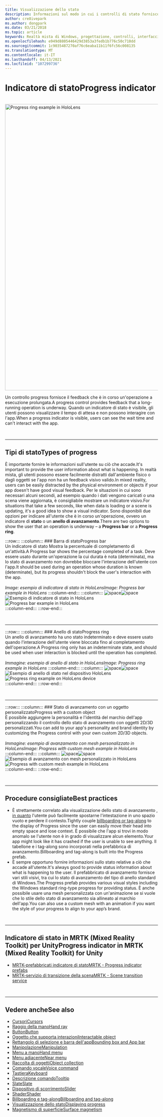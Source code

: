 ```yaml
---
title: Visualizzazione dello stato
description: Informazioni sul modo in cui i controlli di stato forniscono all'utente feedback sull'esecuzione di un'operazione di lunga durata nelle app per realtà mista.
author: cre8ivepark
ms.author: dongpark
ms.date: 03/21/2018
ms.topic: article
keywords: Realtà mista di Windows, progettazione, controlli, interfaccia utente, UX, indicatore di stato, auricolare realtà mista, auricolare di realtà mista, auricolare di realtà virtuale, HoloLens, MRTK, Toolkit realtà mista
ms.openlocfilehash: e949d8805446429d3853a3fedb1b776c50c710dd
ms.sourcegitcommit: 1c9035487270af76c6eaba11b11f6fc56c008135
ms.translationtype: MT
ms.contentlocale: it-IT
ms.lasthandoff: 04/13/2021
ms.locfileid: "107299736"
---
```

# <a name="progress-indicator"></a><span data-ttu-id="ce408-104">Indicatore di stato</span><span class="sxs-lookup"><span data-stu-id="ce408-104">Progress indicator</span></span>

<br>

<img src="images/MRTK_ProgressIndicator.gif" alt="Progress ring example in HoloLens" width="940px">

<span data-ttu-id="ce408-105">Un controllo progress fornisce il feedback che è in corso un'operazione a esecuzione prolungata.</span><span class="sxs-lookup"><span data-stu-id="ce408-105">A progress control provides feedback that a long-running operation is underway.</span></span> <span data-ttu-id="ce408-106">Quando un indicatore di stato è visibile, gli utenti possono visualizzare il tempo di attesa e non possono interagire con l'app.</span><span class="sxs-lookup"><span data-stu-id="ce408-106">When a progress indicator is visible, users can see the wait time and can't interact with the app.</span></span>

<br>

---

## <a name="types-of-progress"></a><span data-ttu-id="ce408-107">Tipi di stato</span><span class="sxs-lookup"><span data-stu-id="ce408-107">Types of progress</span></span>

<span data-ttu-id="ce408-108">È importante fornire le informazioni sull'utente su ciò che accade.</span><span class="sxs-lookup"><span data-stu-id="ce408-108">It's important to provide the user information about what is happening.</span></span> <span data-ttu-id="ce408-109">In realtà mista, gli utenti possono essere facilmente distratti dall'ambiente fisico o dagli oggetti se l'app non ha un feedback visivo valido.</span><span class="sxs-lookup"><span data-stu-id="ce408-109">In mixed reality, users can be easily distracted by the physical environment or objects if your app doesn't have good visual feedback.</span></span> <span data-ttu-id="ce408-110">Per le situazioni in cui sono necessari alcuni secondi, ad esempio quando i dati vengono caricati o una scena viene aggiornata, è consigliabile mostrare un indicatore visivo.</span><span class="sxs-lookup"><span data-stu-id="ce408-110">For situations that take a few seconds, like when data is loading or a scene is updating, it's a good idea to show a visual indicator.</span></span> <span data-ttu-id="ce408-111">Sono disponibili due opzioni per indicare all'utente che è in corso un'operazione, ovvero un indicatore di **stato** o un **anello di avanzamento**.</span><span class="sxs-lookup"><span data-stu-id="ce408-111">There are two options to show the user that an operation is underway – a **Progress bar** or a **Progress ring**.</span></span>

:::row:::
    :::column:::
        ### <a name="progress-barbr"></a><span data-ttu-id="ce408-112">Barra di stato</span><span class="sxs-lookup"><span data-stu-id="ce408-112">Progress bar</span></span><br>
        <span data-ttu-id="ce408-113">Un indicatore di stato Mostra la percentuale di completamento di un'attività.</span><span class="sxs-lookup"><span data-stu-id="ce408-113">A Progress bar shows the percentage completed of a task.</span></span> <span data-ttu-id="ce408-114">Deve essere usato durante un'operazione la cui durata è nota (determinata), ma lo stato di avanzamento non dovrebbe bloccare l'interazione dell'utente con l'app.</span><span class="sxs-lookup"><span data-stu-id="ce408-114">It should be used during an operation whose duration is known (determinate), but its progress shouldn't block the user's interaction with the app.</span></span><br>
        <br>
        <span data-ttu-id="ce408-115">*Image: esempio di indicatore di stato in HoloLens*</span><span class="sxs-lookup"><span data-stu-id="ce408-115">*Image: Progress bar example in HoloLens*</span></span>
    :::column-end:::
        :::column:::
        <span data-ttu-id="ce408-116">![space](images/spacer-20x582.png)</span><span class="sxs-lookup"><span data-stu-id="ce408-116">![space](images/spacer-20x582.png)</span></span><br>
       <span data-ttu-id="ce408-117">![Esempio di indicatore di stato in HoloLens](images/640px-progressbar.jpg)</span><span class="sxs-lookup"><span data-stu-id="ce408-117">![Progress bar example in HoloLens](images/640px-progressbar.jpg)</span></span><br>
    :::column-end:::
:::row-end:::

<br>

---

:::row:::
    :::column:::
        ### <a name="progress-ringbr"></a><span data-ttu-id="ce408-118">Anello di stato</span><span class="sxs-lookup"><span data-stu-id="ce408-118">Progress ring</span></span><br>
        <span data-ttu-id="ce408-119">Un anello di avanzamento ha uno stato indeterminato e deve essere usato quando l'interazione dell'utente viene bloccata fino al completamento dell'operazione.</span><span class="sxs-lookup"><span data-stu-id="ce408-119">A Progress ring only has an indeterminate state, and should be used when user interaction is blocked until the operation has completed.</span></span><br>
        <br>
        <span data-ttu-id="ce408-120">*Immagine: esempio di anello di stato in HoloLens*</span><span class="sxs-lookup"><span data-stu-id="ce408-120">*Image: Progress ring example in HoloLens*</span></span>
    :::column-end:::
        :::column:::
        <span data-ttu-id="ce408-121">![space](images/spacer-20x582.png)</span><span class="sxs-lookup"><span data-stu-id="ce408-121">![space](images/spacer-20x582.png)</span></span><br>
       <span data-ttu-id="ce408-122">![Esempio di anello di stato nel dispositivo HoloLens](images/640px-progressring.jpg)</span><span class="sxs-lookup"><span data-stu-id="ce408-122">![Progress ring example on HoloLens device](images/640px-progressring.jpg)</span></span><br>
    :::column-end:::
:::row-end:::

<br>

---

:::row:::
    :::column:::
        ### <a name="progress-with-a-custom-objectbr"></a><span data-ttu-id="ce408-123">Stato di avanzamento con un oggetto personalizzato</span><span class="sxs-lookup"><span data-stu-id="ce408-123">Progress with a custom object</span></span><br>
        <span data-ttu-id="ce408-124">È possibile aggiungere la personalità e l'identità del marchio dell'app personalizzando il controllo dello stato di avanzamento con oggetti 2D/3D personalizzati.</span><span class="sxs-lookup"><span data-stu-id="ce408-124">You can add to your app's personality and brand identity by customizing the Progress control with your own custom 2D/3D objects.</span></span><br>
        <br>
        <span data-ttu-id="ce408-125">*Immagine: esempio di avanzamento con mesh personalizzato in HoloLens*</span><span class="sxs-lookup"><span data-stu-id="ce408-125">*Image: Progress with custom mesh example in HoloLens*</span></span>
    :::column-end:::
        :::column:::
        <span data-ttu-id="ce408-126">![space](images/spacer-20x582.png)</span><span class="sxs-lookup"><span data-stu-id="ce408-126">![space](images/spacer-20x582.png)</span></span><br>
       <span data-ttu-id="ce408-127">![Esempio di avanzamento con mesh personalizzato in HoloLens](images/640px-progresscustom.jpg)</span><span class="sxs-lookup"><span data-stu-id="ce408-127">![Progress with custom mesh example in HoloLens](images/640px-progresscustom.jpg)</span></span><br>
    :::column-end:::
:::row-end:::

<br>

---

## <a name="best-practices"></a><span data-ttu-id="ce408-128">Procedure consigliate</span><span class="sxs-lookup"><span data-stu-id="ce408-128">Best practices</span></span>

* <span data-ttu-id="ce408-129">È strettamente correlato alla visualizzazione dello stato di avanzamento [, in quanto](billboarding-and-tag-along.md) l'utente può facilmente spostarne l'intestazione in uno spazio vuoto e perdere il contesto.</span><span class="sxs-lookup"><span data-stu-id="ce408-129">Tightly couple [billboarding or tag-along](billboarding-and-tag-along.md) to the display of Progress since the user can easily move their head into empty space and lose context.</span></span> <span data-ttu-id="ce408-130">È possibile che l'app si trovi in modo anomalo se l'utente non è in grado di visualizzare alcun elemento.</span><span class="sxs-lookup"><span data-stu-id="ce408-130">Your app might look like it has crashed if the user is unable to see anything.</span></span> <span data-ttu-id="ce408-131">Il tabellone e i tag-along sono incorporati nella prefabbrica di avanzamento.</span><span class="sxs-lookup"><span data-stu-id="ce408-131">Billboarding and tag-along is built into the Progress prefab.</span></span>
* <span data-ttu-id="ce408-132">È sempre opportuno fornire informazioni sullo stato relative a ciò che accade all'utente.</span><span class="sxs-lookup"><span data-stu-id="ce408-132">It's always good to provide status information about what is happening to the user.</span></span> <span data-ttu-id="ce408-133">Il prefabbricato di avanzamento fornisce vari stili visivi, tra cui lo stato di avanzamento del tipo di anello standard di Windows.</span><span class="sxs-lookup"><span data-stu-id="ce408-133">The Progress prefab provides various visual styles including the Windows standard ring-type progress for providing status.</span></span> <span data-ttu-id="ce408-134">È anche possibile usare una mesh personalizzata con un'animazione se si vuole che lo stile dello stato di avanzamento sia allineato al marchio dell'app.</span><span class="sxs-lookup"><span data-stu-id="ce408-134">You can also use a custom mesh with an animation if you want the style of your progress to align to your app’s brand.</span></span>

<br>

---

## <a name="progress-indicator-in-mrtk-mixed-reality-toolkit-for-unity"></a><span data-ttu-id="ce408-135">Indicatore di stato in MRTK (Mixed Reality Toolkit) per Unity</span><span class="sxs-lookup"><span data-stu-id="ce408-135">Progress indicator in MRTK (Mixed Reality Toolkit) for Unity</span></span>

* [<span data-ttu-id="ce408-136">MRTK-prefabbricati indicatore di stato</span><span class="sxs-lookup"><span data-stu-id="ce408-136">MRTK - Progress indicator prefabs</span></span>](https://github.com/microsoft/MixedRealityToolkit-Unity/tree/main/Assets/MRTK/SDK/Features/UX/Prefabs/ProgressIndicators)
* [<span data-ttu-id="ce408-137">MRTK-servizio di transizione della scena</span><span class="sxs-lookup"><span data-stu-id="ce408-137">MRTK - Scene transition service</span></span>](https://docs.microsoft.com/windows/mixed-reality/mrtk-unity/features/extensions/scene-transition-service)


<br>

---

## <a name="see-also"></a><span data-ttu-id="ce408-138">Vedere anche</span><span class="sxs-lookup"><span data-stu-id="ce408-138">See also</span></span>

* [<span data-ttu-id="ce408-139">Cursori</span><span class="sxs-lookup"><span data-stu-id="ce408-139">Cursors</span></span>](cursors.md)
* [<span data-ttu-id="ce408-140">Raggio della mano</span><span class="sxs-lookup"><span data-stu-id="ce408-140">Hand ray</span></span>](point-and-commit.md)
* [<span data-ttu-id="ce408-141">Button</span><span class="sxs-lookup"><span data-stu-id="ce408-141">Button</span></span>](button.md)
* [<span data-ttu-id="ce408-142">Oggetto che supporta interazioni</span><span class="sxs-lookup"><span data-stu-id="ce408-142">Interactable object</span></span>](interactable-object.md)
* [<span data-ttu-id="ce408-143">Rettangolo di selezione e barra dell'app</span><span class="sxs-lookup"><span data-stu-id="ce408-143">Bounding box and App bar</span></span>](app-bar-and-bounding-box.md)
* [<span data-ttu-id="ce408-144">Manipolazione</span><span class="sxs-lookup"><span data-stu-id="ce408-144">Manipulation</span></span>](direct-manipulation.md)
* [<span data-ttu-id="ce408-145">Menu a mano</span><span class="sxs-lookup"><span data-stu-id="ce408-145">Hand menu</span></span>](hand-menu.md)
* [<span data-ttu-id="ce408-146">Menu adiacente</span><span class="sxs-lookup"><span data-stu-id="ce408-146">Near menu</span></span>](near-menu.md)
* [<span data-ttu-id="ce408-147">Raccolta di oggetti</span><span class="sxs-lookup"><span data-stu-id="ce408-147">Object collection</span></span>](object-collection.md)
* [<span data-ttu-id="ce408-148">Comando vocale</span><span class="sxs-lookup"><span data-stu-id="ce408-148">Voice command</span></span>](voice-input.md)
* [<span data-ttu-id="ce408-149">Tastiera</span><span class="sxs-lookup"><span data-stu-id="ce408-149">Keyboard</span></span>](keyboard.md)
* [<span data-ttu-id="ce408-150">Descrizione comando</span><span class="sxs-lookup"><span data-stu-id="ce408-150">Tooltip</span></span>](tooltip.md)
* [<span data-ttu-id="ce408-151">Slate</span><span class="sxs-lookup"><span data-stu-id="ce408-151">Slate</span></span>](slate.md)
* [<span data-ttu-id="ce408-152">Dispositivo di scorrimento</span><span class="sxs-lookup"><span data-stu-id="ce408-152">Slider</span></span>](slider.md)
* [<span data-ttu-id="ce408-153">Shader</span><span class="sxs-lookup"><span data-stu-id="ce408-153">Shader</span></span>](shader.md)
* [<span data-ttu-id="ce408-154">Billboarding e tag-along</span><span class="sxs-lookup"><span data-stu-id="ce408-154">Billboarding and tag-along</span></span>](billboarding-and-tag-along.md)
* [<span data-ttu-id="ce408-155">Visualizzazione dello stato</span><span class="sxs-lookup"><span data-stu-id="ce408-155">Displaying progress</span></span>](progress.md)
* [<span data-ttu-id="ce408-156">Magnetismo di superficie</span><span class="sxs-lookup"><span data-stu-id="ce408-156">Surface magnetism</span></span>](surface-magnetism.md)
